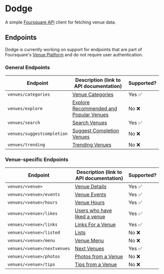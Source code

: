 # Dodge

A simple [Foursquare API][foursquare-api] client for fetching venue data.

[foursquare-api]: https://developer.foursquare.com/

## Endpoints

Dodge is currently working on support for endpoints that are part of Foursquare's [Venue Platform][venue-platform] and do not require user authentication.

[venue-platform]: https://developer.foursquare.com/overview/venues

### General Endpoints

| Endpoint                   | Description (link to API documentation)                  | Supported?             |
| -------------------------- | -------------------------------------------------------- | ---------------------- |
| `venues/categories`        | [Venue Categories][venues/categories]                    | Yes :white_check_mark: |
| `venues/explore`           | [Explore Recommended and Popular Venues][venues/explore] | No :x:                 |
| `venues/search`            | [Search Venues][venues/search]                           | Yes :white_check_mark: |
| `venues/suggestcompletion` | [Suggest Completion Venues][venues/suggestcompletion]    | No :x:                 |
| `venues/trending`          | [Trending Venues][venues/trending]                       | No :x:                 |

[venues/categories]: https://developer.foursquare.com/docs/venues/categories
[venues/explore]: https://developer.foursquare.com/docs/venues/explore
[venues/search]: https://developer.foursquare.com/docs/venues/search
[venues/suggestcompletion]: https://developer.foursquare.com/docs/venues/suggestcompletion
[venues/trending]: https://developer.foursquare.com/docs/venues/trending

### Venue-specific Endpoints

| Endpoint                     | Description (link to API documentation)            | Supported?             |
| ---------------------------- | -------------------------------------------------- | ---------------------- |
| `venues/<venue>`             | [Venue Details][venues/venue]                      | Yes :white_check_mark: |
| `venues/<venue>/events`      | [Venue Events][venues/venue/events]                | Yes :white_check_mark: |
| `venues/<venue>/hours`       | [Venue Hours][venues/venue/hours]                  | Yes :white_check_mark: |
| `venues/<venue>/likes`       | [Users who have liked a venue][venues/venue/likes] | Yes :white_check_mark: |
| `venues/<venue>/links`       | [Links For a Venue][venues/venue/links]            | Yes :white_check_mark: |
| `venues/<venue>/listed`      | [Lists][venues/venue/listed]                       | No :x:                 |
| `venues/<venue>/menu`        | [Venue Menu][venues/venue/menu]                    | No :x:                 |
| `venues/<venue>/nextvenues`  | [Next Venues][venues/venue/nextvenues]             | Yes :white_check_mark: |
| `venues/<venue>/photos`      | [Photos from a Venue][venues/venue/photos]         | No :x:                 |
| `venues/<venue>/tips`        | [Tips from a Venue][venues/venue/tips]             | No :x:                 |

[venues/venue]: https://developer.foursquare.com/docs/venues/venues
[venues/venue/events]: https://developer.foursquare.com/docs/venues/events
[venues/venue/hours]: https://developer.foursquare.com/docs/venues/hours
[venues/venue/likes]: https://developer.foursquare.com/docs/venues/likes
[venues/venue/links]: https://developer.foursquare.com/docs/venues/links
[venues/venue/listed]: https://developer.foursquare.com/docs/venues/listed
[venues/venue/menu]: https://developer.foursquare.com/docs/venues/menu
[venues/venue/nextvenues]: https://developer.foursquare.com/docs/venues/nextvenues
[venues/venue/photos]: https://developer.foursquare.com/docs/venues/photos
[venues/venue/tips]: https://developer.foursquare.com/docs/venues/tips
